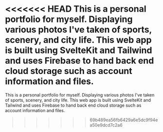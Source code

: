 <<<<<<< HEAD
This is a personal portfolio for myself. Displaying various photos I've taken of sports, scenery, and city life. This web app is built using SvelteKit and Tailwind and uses Firebase to hand back end cloud storage such as account information and files.
=======
This is a personal portfolio for myself. Displaying various photos I've taken of sports, scenery, and city life. This web app is built using SvelteKit and Tailwind and uses Firebase to hand back end cloud storage such as account information and files.
>>>>>>> 69b489ea56fb6429a6e5dc9f94ea50e9dcd7c2a6
